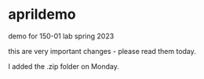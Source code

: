 # aprildemo
demo for 150-01 lab spring 2023

this are very important changes - please read them today.

I added the .zip folder on Monday.
